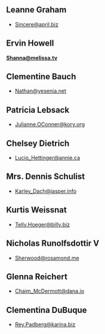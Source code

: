 ## Leanne Graham 

 * Sincere@april.biz

## Ervin Howell 

 **Shanna@melissa.tv**

## Clementine Bauch 

 * Nathan@yesenia.net

## Patricia Lebsack 

 * Julianne.OConner@kory.org

## Chelsey Dietrich 

 * Lucio_Hettinger@annie.ca

## Mrs. Dennis Schulist 

 * Karley_Dach@jasper.info

## Kurtis Weissnat 

 * Telly.Hoeger@billy.biz

## Nicholas Runolfsdottir V 

 * Sherwood@rosamond.me

## Glenna Reichert 

 * Chaim_McDermott@dana.io

## Clementina DuBuque 

 * Rey.Padberg@karina.biz

